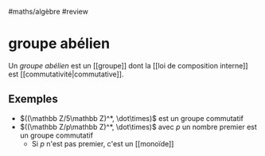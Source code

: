 #maths/algèbre #review 
# groupe abélien
Un _groupe abélien_ est un [[groupe]] dont la [[loi de composition interne]] est [[commutativité|commutative]].

## Exemples
- $((\mathbb Z/5\mathbb Z)^*, \dot\times)$ est un groupe commutatif
- $((\mathbb Z/p\mathbb Z)^*, \dot\times)$ avec $p$ un nombre premier est un groupe commutatif
    - Si $p$ n'est pas premier, c'est un [[monoïde]]

